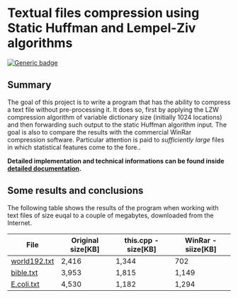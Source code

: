 # **Textual files compression using Static Huffman and Lempel-Ziv algorithms**

[![Generic badge](https://img.shields.io/badge/docs-stable-blue.svg)](https://stevomitric.github.io/CircuitS/)


## Summary

The goal of this project is to write a program that has the ability to compress a text file without pre-processing it. It does so, first by applying the LZW compression algorithm of variable dictionary size (initially 1024 locations) and then forwarding such output to the static Huffman algorithm input. The goal is also to compare the results with the commercial WinRar compression software. Particular attention is paid to _sufficiently large_ files in which statistical features come to the fore..

**Detailed implementation and technical informations can be found inside [detailed documentation]().**

## Some results and conclusions

The following table shows the results of the program when working with text files of size euqal to a couple of megabytes, downloaded from the Internet.

| File | Original size[KB] | this.cpp - size[KB] | WinRar - siize[KB]
| ------ | ------ | ------ | ------ |
| [world192.txt](https://corpus.canterbury.ac.nz/descriptions/large/world.html) | 2,416 | 1,344 | 702
| [bible.txt](https://corpus.canterbury.ac.nz/descriptions/large/bible.html) | 3,953 | 1,815 | 1,149
| [E.coli.txt](https://corpus.canterbury.ac.nz/descriptions/large/E.coli.html) | 4,530 | 1,182 | 1,294




